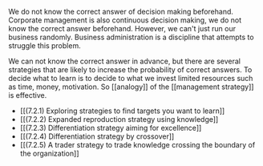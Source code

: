 
We do not know the correct answer of decision making beforehand. Corporate management is also continuous decision making, we do not know the correct answer beforehand. However, we can't just run our business randomly. Business administration is a discipline that attempts to struggle this problem.

We can not know the correct answer in advance, but there are several strategies that are likely to increase the probability of correct answers. To decide what to learn is to decide to what we invest limited resources such as time, money, motivation. So [[analogy]] of the [[management strategy]] is effective.

- [[(7.2.1) Exploring strategies to find targets you want to learn]]
- [[(7.2.2) Expanded reproduction strategy using knowledge]]
- [[(7.2.3) Differentiation strategy aiming for excellence]]
- [[(7.2.4) Differentiation strategy by crossover]]
- [[(7.2.5) A trader strategy to trade knowledge crossing the boundary of the organization]]

